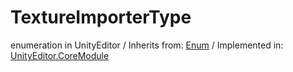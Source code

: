 # TextureImporterType
enumeration in UnityEditor
 / Inherits from: <a href="https://docs.unity3d.com/6000.1/Documentation/ScriptReference/Enum.html">Enum</a> / Implemented in: <a href="https://docs.unity3d.com/6000.1/Documentation/ScriptReference/UnityEditor.CoreModule.html">UnityEditor.CoreModule</a>
